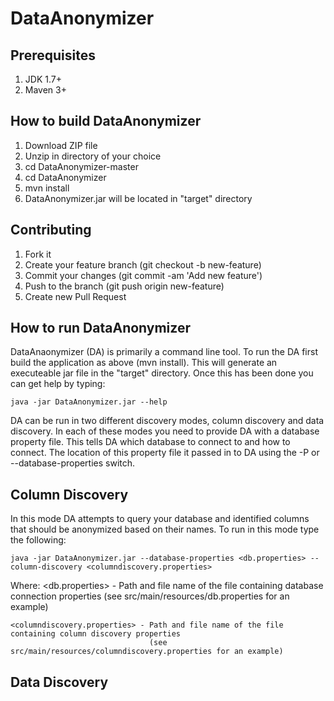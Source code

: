 DataAnonymizer
==============

Prerequisites
----------------
1. JDK 1.7+
2. Maven 3+

How to build DataAnonymizer
------------------------------
1. Download ZIP file
2. Unzip in directory of your choice
3. cd DataAnonymizer-master
4. cd DataAnonymizer
5. mvn install
6. DataAnonymizer.jar will be located in "target" directory

Contributing
-------------------------

1. Fork it
2. Create your feature branch (git checkout -b new-feature)
3. Commit your changes (git commit -am 'Add new feature')
4. Push to the branch (git push origin new-feature)
5. Create new Pull Request


How to run DataAnonymizer
----------------------------
DataAnaonymizer (DA) is primarily a command line tool. To run the DA first build the application as above (mvn install). This
will generate an executeable jar file in the "target" directory. Once this has been done you can get help by typing:

    java -jar DataAnonymizer.jar --help
    
DA can be run in two different discovery modes, column discovery and data discovery. In each of these modes you need to provide
DA with a database property file. This tells DA which database to connect to and how to connect. The location of this property file
it passed in to DA using the -P or --database-properties switch.

Column Discovery
--------------------
In this mode DA attempts to query your database and identified columns that should be anonymized based on their names. To run in this mode
type the following:

    java -jar DataAnonymizer.jar --database-properties <db.properties> --column-discovery <columndiscovery.properties>
    
Where:
    <db.properties>              - Path and file name of the file containing database connection properties 
                                   (see src/main/resources/db.properties for an example)

    <columndiscovery.properties> - Path and file name of the file containing column discovery properties
                                   (see src/main/resources/columndiscovery.properties for an example)
    

Data Discovery
------------------
